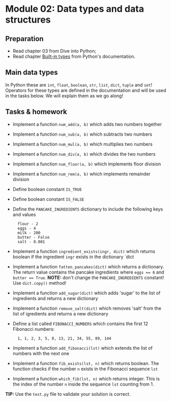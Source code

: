 # Module 02: Data types and data structures

## Preparation

* Read chapter 03 from Dive into Python;
* Read chapter [Built-in types](https://docs.python.org/3/library/stdtypes.html)
from Python's documentation.

## Main data types

In Python these are `int`, `float`, `boolean`, `str`, `list`, `dict`, `tuple` and `set`!
Operators for these types are defined in the documentation and will be used in the
tasks below. We will explain them as we go along!



## Tasks & homework

* Implement a function `num_add(a, b)` which adds two numbers together
* Implement a function `num_sub(a, b)` which subtracts two numbers
* Implement a function `num_mul(a, b)` which multiplies two numbers
* Implement a function `num_div(a, b)` which divides the two numbers
* Implement a function `num_floor(a, b)` which implements floor division
* Implement a function `num_rem(a, b)` which implements remainder division
* Define boolean constant `IS_TRUE`
* Define boolean constant `IS_FALSE`
* Define the `PANCAKE_INGREDIENTS` dictionary to include the following keys and values

        flour - 2
        eggs - 4
        milk - 200
        butter - False
        salt - 0.001

* Implement a function `ingredient_exists(ingr, dict)` which returns boolean if the
ingredient `ingr` exists in the dictionary `dict
* Implement a function `fatten_pancakes(dict)` which returns a dictionary. The return
value contains the pancake ingredients where `eggs == 6` and `butter == True`.
**NOTE:** don't change the `PANCAKE_INGREDIENTS` constant! Use `dict.copy()` method!
* Implement a function `add_sugar(dict)` which adds 'sugar' to the list of ingredients
and returns a new dictionary
* Implement a function `remove_salt(dict)` which removes 'salt' from the list of
igredients and returns a new dictionary
* Define a list called `FIBONACCI_NUMBERS` which contains the first 12 Fibonacci numbers:

        1, 1, 2, 3, 5, 8, 13, 21, 34, 55, 89, 144

* Implement a function `add_fibonacci(lst)` which extends the list of numbers with
the next one
* Implement a function `fib_exists(lst, n)` which returns boolean. The function checks
if the number `n` exists in the Fibonacci sequence `lst`
* Implement a function `which_fib(lst, n)` which returns integer. This is the index
of the number `n` inside the sequence `lst` counting from 1.

**TIP:** Use the `test.py` file to validate your solution is correct.
